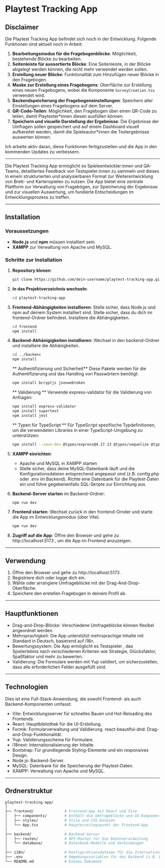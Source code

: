 # Playtest Tracking App

## Disclaimer
Die Playtest Tracking App befindet sich noch in der Entwicklung. Folgende Funktionen sind aktuell noch in Arbeit:

1. **Bearbeitungsmodus für die Fragebogenblöcke**: Möglichkeit, bestehende Blöcke zu bearbeiten.
2. **Seitenleiste für aussortierte Blöcke**: Eine Seitenleiste, in der Blöcke abgelegt werden können, die nicht mehr verwendet werden sollen.
3. **Erstellung neuer Blöcke**: Funktionalität zum Hinzufügen neuer Blöcke in den Fragebogen.
4. **Maske zur Erstellung eines Fragebogens**: Oberfläche zur Erstellung eines neuen Fragebogens, wobei die Komponente `SurveyCreation.tsx` verwendet wird.
5. **Backendspeicherung der Fragebogeneinstellungen**: Speichern aller Einstellungen eines Fragebogens auf dem Server.
6. **QR-Code-Teilen**: Möglichkeit, den Fragebogen über einen QR-Code zu teilen, damit Playtester*innen diesen ausfüllen können.
7. **Speichern und visuelle Darstellung der Ergebnisse**: Die Ergebnisse der Umfragen sollen gespeichert und auf einem Dashboard visuell aufbereitet werden, damit die Spieleautor*innen die Testergebnisse auswerten können.
   
Ich arbeite aktiv daran, diese Funktionen fertigzustellen und die App in den kommenden Updates zu verbessern.

---

Die Playtest Tracking App ermöglicht es Spieleentwickler:innen und QA-Teams, detailliertes Feedback von Testspieler:innen zu sammeln und dieses in einem strukturierten und analysierbaren Format zur Weiterentwicklung von Brett- und Kartenspielen zu nutzen. Die App bietet eine zentrale Plattform zur Verwaltung von Fragebögen, zur Speicherung der Ergebnisse und zur visuellen Auswertung, um fundierte Entscheidungen im Entwicklungsprozess zu treffen.

---

## Installation

### Voraussetzungen

- **Node.js** und **npm** müssen installiert sein.
- **XAMPP** zur Verwaltung von Apache und MySQL.

### Schritte zur Installation

1. **Repository klonen**:
   ```bash
   git clone https://github.com/dein-username/playtest-tracking-app.git
   ````
2. **In das Projektverzeichnis wechseln**:
   ````bash
   cd playtest-tracking-app
   ````
3. **Frontend-Abhängigkeiten installieren**:
   Stelle sicher, dass Node.js und npm auf deinem System installiert sind. Stelle sicher, dass du dich im frontend-Ordner befindest. Installiere die Abhängigkeiten.
   ````bash
   cd frontend
   npm install
   ````
   
4. **Backend-Abhänigigkeiten installieren**:
   Wechsel in den backend-Ordner und installiere die Abhänigkeiten.
   ````bash
   cd ../backenc
   npm install
   ````
   **	Authentifizierung und Sicherheit**
	Diese Pakete werden für die Authentifizierung und das Handling von Passwörtern benötigt:
   ````bash
   npm install bcryptjs jsonwebtoken
   ````

   **	Validierung **
   Verwende express-validator für die Validierung von Anfragen:
   ````bash
   npm install express-validator
   npm install supertest
   npm install jest
   ````

   **	Typen für TypeScript **
	Für TypeScript spezifische Typdefinitionen, um die verwendeten Libraries in einer TypeScript-Umgebung zu unterstützen:
   ````bash
   npm install --save-dev @types/express@4.17.13 @types/sequelize @types/bcryptjs @types/jsonwebtoken @types/jest @types/supertest
   ````
   
6. **XAMPP einrichten**:
   - Apache und MySQL in XAMPP starten
   - Stelle sicher, dass deine MySQL-Datenbank läuft und die Konfigurationsdateien entsprechend angepasst sind (z.B. config.php oder .env im Backend).
Richte eine Datenbank für die Playtest-Daten ein und führe gegebenenfalls SQL-Skripte zur Einrichtung aus.

7. **Backend-Server starten** im Backend-Ordner:
   ````bash
   npm run dev
   ````

8. **Frontend starten**:
   Wechsel zurück in den frontend-Ornder und starte die App im Entwicklungsmodus (über Vite).
   ````bash
   npm run dev
   ````

9. **Zugriff auf die App**:
   Öffne den Browser und gehe zu http://localhost:5173 , um die App im Frontend anzuzeigen.
   
---

## Verwendung

1. Öffne den Browser und gehe zu http://localhost:5173 .
2. Registriere dich oder logge dich ein.
3. Wähle oder arrangiere Umfrageblöcke mit der Drag-And-Drop-Oberfläche.
4. Speichere den erstellen Fragebogen in deinem Profil ab.

---
## Hauptfunktionen
- Drag-and-Drop-Blöcke: Verschiedene Umfrageblöcke können flexibel angeordnet werden.
- Mehrsprachigkeit: Die App unterstützt mehrsprachige Inhalte mit Standard in Deutsch, basierend auf i18n.
- Bewertungssystem: Die App ermöglicht es Testspieler
, das Spielerlebnis nach verschiedenen Kriterien wie Strategie, Glücksfaktor, Spaßfaktor und mehr zu bewerten.
- Validierung: Die Formulare werden mit Yup validiert, um sicherzustellen, dass alle erforderlichen Felder ausgefüllt sind.

---

## Technologien
Dies ist eine Full-Stack-Anwendung, die sowohl Frontend- als auch Backend-Komponenten umfasst:

- Vite: Entwicklungsserver für schnelles Bauen und Hot-Reloading des Frontends.
- React: Hauptbibliothek für die UI-Erstellung.
- Formik: Formularverwaltung und Validierung.
react-beautiful-dnd: Drag-and-Drop-Funktionalität.
- Yup: Validierungsschema für Formulare.
- i18next: Internationalisierung der Inhalte.
- Bootstrap: Für grundlegende Styling-Elemente und ein responsives Design.
- Node.js: Backend-Server.
- MySQL: Datenbank für die Speicherung der Playtest-Daten.
- XAMPP: Verwaltung von Apache und MySQL.

---

## Ordnerstruktur
````bash
playtest-tracking-app/
│
├── frontend/              # Frontend-App mit React und Vite
│   ├── components/        # Enthält die Umfrageblöcke und UI-Komponenten
│   ├── styles/            # Stile und CSS-Dateien
│   └── App.tsx            # Haupteinstiegspunkt der Frontend-App
│
├── backend/               # Backend-Server
│   ├── routes/            # API-Routen für die Datenverarbeitung
│   └── database/          # Datenbank-Modelle und Verbindungen
│
├── i18n/                  # Konfigurationsdateien für die Internationalisierung
├── .env                   # Umgebungsvariablen für das Backend (z.B. DB-Zugang)
└── README.md              # Dieses Dokument
````

